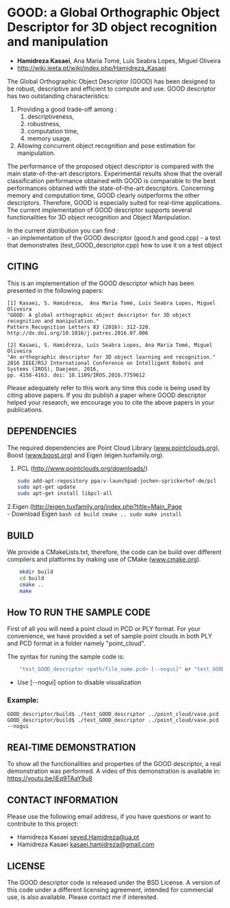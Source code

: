 # GOOD: a Global Orthographic Object Descriptor for 3D object recognition and manipulation
* **Hamidreza Kasaei**, Ana Maria Tomé, Luís Seabra Lopes, Miguel Oliveira
* http://wiki.ieeta.pt/wiki/index.php/Hamidreza_Kasaei

The Global Orthographic Object Descriptor (GOOD) has been designed to be robust, descriptive and efficient to compute and use. GOOD descriptor has two outstanding characteristics: 

1. Providing a good trade-off among :
	1. descriptiveness,
  	2. robustness,
  	3. computation time,
  	4. memory usage.
2. Allowing concurrent object recognition and pose estimation for manipulation.

The performance of the proposed object descriptor is compared with the main state-of-the-art descriptors. Experimental results show that the overall classification performance obtained with GOOD is comparable to the best performances obtained with the state-of-the-art descriptors. Concerning memory and computation time, GOOD clearly outperforms the other descriptors. Therefore, GOOD is especially suited for real-time applications.
The current implementation of GOOD descriptor supports several functionalities for 3D object recognition and Object Manipulation.

In the current distribution you can find :  	
	- an implementation of the GOOD descriptor (good.h and good.cpp)
	- a test that demonstrates (test_GOOD_descriptor.cpp) how to use it on a test object


## CITING

This is an implementation of the GOOD descriptor which has been presented in the following papers:

	[1] Kasaei, S. Hamidreza,  Ana Maria Tomé, Luís Seabra Lopes, Miguel Oliveira 
	"GOOD: A global orthographic object descriptor for 3D object recognition and manipulation." 
	Pattern Recognition Letters 83 (2016): 312-320.
	http://dx.doi.org/10.1016/j.patrec.2016.07.006

	[2] Kasaei, S. Hamidreza, Luís Seabra Lopes, Ana Maria Tomé, Miguel Oliveira 
	"An orthographic descriptor for 3D object learning and recognition." 
	2016 IEEE/RSJ International Conference on Intelligent Robots and Systems (IROS), Daejeon, 2016, 
	pp. 4158-4163. doi: 10.1109/IROS.2016.7759612

Please adequately refer to this work any time this code is being used by citing above papers.
If you do publish a paper where GOOD descriptor helped your research, we encourage you to cite the above papers in your publications.



## DEPENDENCIES

The required dependencies are Point Cloud Library (www.pointclouds.org), Boost (www.boost.org) and Eigen (eigen.tuxfamily.org).

1. PCL (http://www.pointclouds.org/downloads/)
	```bash
	sudo add-apt-repository ppa:v-launchpad-jochen-sprickerhof-de/pcl
	sudo apt-get update
	sudo apt-get install libpcl-all
	```
2.Eigen (http://eigen.tuxfamily.org/index.php?title=Main_Page	
	- Download Eigen
	```bash
	cd build
	cmake ..
	sudo make install
	```

## BUILD
We provide a CMakeLists.txt, therefore, the code can be build over different compilers and platforms by making use of CMake (www.cmake.org).
```bash
	mkdir build
	cd build
	cmake ..
	make
```

## How TO RUN THE SAMPLE CODE 

First of all you will need a point cloud in PCD or PLY format. 
For your convenience, we have provided a set of sample point clouds in both PLY and PCD format in a folder namely "point_cloud". 

The syntax for runing the sample code is: 
```bash
	"test_GOOD_descriptor <path/file_name.pcd> [--nogui]" or "test_GOOD_descriptor <path/file_name.ply> [--nogui]"
```

- Use [--nogui] option to disable visualization

### Example:

	GOOD_descriptor/build$ ./test_GOOD_descriptor ../point_cloud/vase.pcd 
	GOOD_descriptor/build$ ./test_GOOD_descriptor ../point_cloud/vase.pcd --nogui



## REAl-TIME DEMONSTRATION 

To show all the functionalities and properties of the GOOD descriptor, a real demonstration was performed. 
A video of this demonstration is available in: https://youtu.be/iEq9TAaY9u8

## CONTACT INFORMATION 

Please use the following email address, if you have questions or want to contribute to this project:

- Hamidreza Kasaei <seyed.Hamidreza@ua.pt> 
- Hamidreza Kasaei <kasaei.hamidreza@gmail.com> 

## LICENSE 
The GOOD descriptor code is released under the BSD License. A version of this code under a different licensing agreement, intended for commercial use, is also available. Please contact me if interested.
